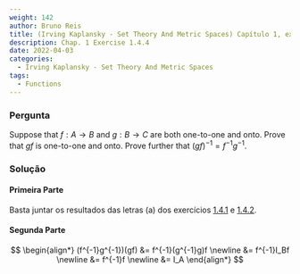 ```yaml
---
weight: 142
author: Bruno Reis
title: (Irving Kaplansky - Set Theory And Metric Spaces) Capítulo 1, exercício 1.4.4
description: Chap. 1 Exercise 1.4.4
date: 2022-04-03
categories:
  - Irving Kaplansky - Set Theory And Metric Spaces
tags:
  - Functions
---
```

### Pergunta
Suppose that $f: A \rightarrow B$ and $g: B \rightarrow C$ are both one-to-one and onto. Prove that $gf$ is one-to-one and onto. Prove further that $(gf)^{-1} = f^{-1}g^{-1}$.

### Solução

#### Primeira Parte
Basta juntar os resultados das letras (a) dos exercícios [1.4.1](../exercise-1.4.1) e [1.4.2](../exercise-1.4.2).

#### Segunda Parte
$$
\begin{align*}
(f^{-1}g^{-1})(gf)
&= f^{-1}(g^{-1}g)f \newline
&= f^{-1}I_Bf \newline
&= f^{-1}f \newline
&= I_A
\end{align*}
$$
